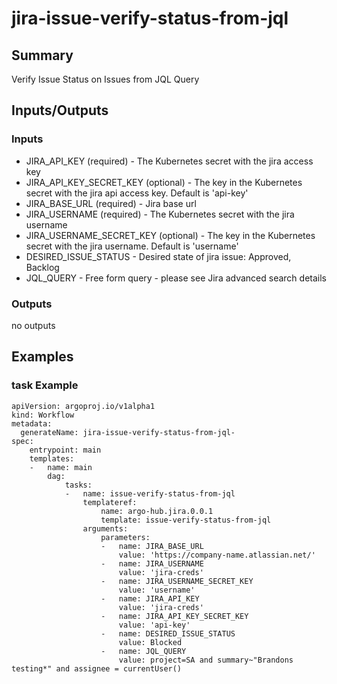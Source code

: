 # jira-issue-verify-status-from-jql

## Summary
Verify Issue Status on Issues from JQL Query

## Inputs/Outputs

### Inputs
* JIRA_API_KEY (required) - The Kubernetes secret with the jira access key
* JIRA_API_KEY_SECRET_KEY (optional) - The key in the Kubernetes secret with the jira api access key. Default is 'api-key'
* JIRA_BASE_URL (required) - Jira base url
* JIRA_USERNAME (required) - The Kubernetes secret with the jira username
* JIRA_USERNAME_SECRET_KEY (optional) - The key in the Kubernetes secret with the jira username. Default is 'username'
* DESIRED_ISSUE_STATUS - Desired state of jira issue: Approved, Backlog
* JQL_QUERY - Free form query - please see Jira advanced search details

### Outputs
no outputs

## Examples

### task Example
```
apiVersion: argoproj.io/v1alpha1
kind: Workflow
metadata:
  generateName: jira-issue-verify-status-from-jql-
spec:
    entrypoint: main
    templates:
    -   name: main
        dag:
            tasks:
            -   name: issue-verify-status-from-jql
                templateref:
                    name: argo-hub.jira.0.0.1
                    template: issue-verify-status-from-jql
                arguments:
                    parameters:
                    -   name: JIRA_BASE_URL
                        value: 'https://company-name.atlassian.net/'
                    -   name: JIRA_USERNAME
                        value: 'jira-creds'
                    -   name: JIRA_USERNAME_SECRET_KEY
                        value: 'username'
                    -   name: JIRA_API_KEY
                        value: 'jira-creds'
                    -   name: JIRA_API_KEY_SECRET_KEY
                        value: 'api-key'
                    -   name: DESIRED_ISSUE_STATUS
                        value: Blocked
                    -   name: JQL_QUERY
                        value: project=SA and summary~"Brandons testing*" and assignee = currentUser()
```
